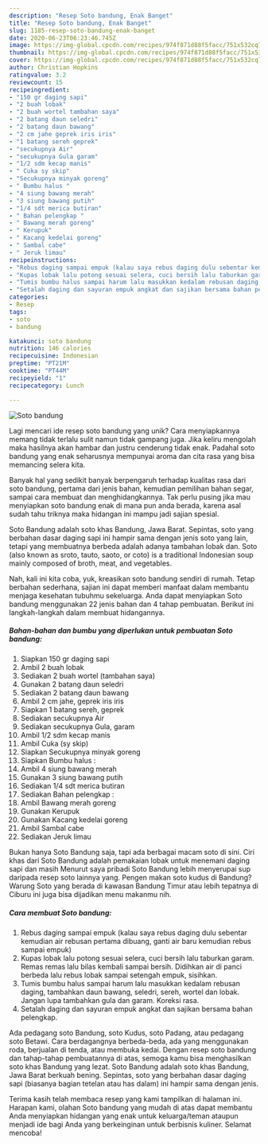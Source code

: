 ```yaml
---
description: "Resep Soto bandung, Enak Banget"
title: "Resep Soto bandung, Enak Banget"
slug: 1185-resep-soto-bandung-enak-banget
date: 2020-06-23T06:23:46.745Z
image: https://img-global.cpcdn.com/recipes/974f871d88f5facc/751x532cq70/soto-bandung-foto-resep-utama.jpg
thumbnail: https://img-global.cpcdn.com/recipes/974f871d88f5facc/751x532cq70/soto-bandung-foto-resep-utama.jpg
cover: https://img-global.cpcdn.com/recipes/974f871d88f5facc/751x532cq70/soto-bandung-foto-resep-utama.jpg
author: Christian Hopkins
ratingvalue: 3.2
reviewcount: 15
recipeingredient:
- "150 gr daging sapi"
- "2 buah lobak"
- "2 buah wortel tambahan saya"
- "2 batang daun seledri"
- "2 batang daun bawang"
- "2 cm jahe geprek iris iris"
- "1 batang sereh geprek"
- "secukupnya Air"
- "secukupnya Gula garam"
- "1/2 sdm kecap manis"
- " Cuka sy skip"
- "Secukupnya minyak goreng"
- " Bumbu halus "
- "4 siung bawang merah"
- "3 siung bawang putih"
- "1/4 sdt merica butiran"
- " Bahan pelengkap "
- " Bawang merah goreng"
- " Kerupuk"
- " Kacang kedelai goreng"
- " Sambal cabe"
- " Jeruk limau"
recipeinstructions:
- "Rebus daging sampai empuk (kalau saya rebus daging dulu sebentar kemudian air rebusan pertama dibuang, ganti air baru kemudian rebus sampai empuk)"
- "Kupas lobak lalu potong sesuai selera, cuci bersih lalu taburkan garam. Remas remas lalu bilas kembali sampai bersih. Didihkan air di panci berbeda lalu rebus lobak sampai setengah empuk, sisihkan."
- "Tumis bumbu halus sampai harum lalu masukkan kedalam rebusan daging, tambahkan daun bawang, seledri, sereh, wortel dan lobak. Jangan lupa tambahkan gula dan garam. Koreksi rasa."
- "Setalah daging dan sayuran empuk angkat dan sajikan bersama bahan pelengkap."
categories:
- Resep
tags:
- soto
- bandung

katakunci: soto bandung 
nutrition: 146 calories
recipecuisine: Indonesian
preptime: "PT21M"
cooktime: "PT44M"
recipeyield: "1"
recipecategory: Lunch

---
```



![Soto bandung](https://img-global.cpcdn.com/recipes/974f871d88f5facc/751x532cq70/soto-bandung-foto-resep-utama.jpg)

Lagi mencari ide resep soto bandung yang unik? Cara menyiapkannya memang tidak terlalu sulit namun tidak gampang juga. Jika keliru mengolah maka hasilnya akan hambar dan justru cenderung tidak enak. Padahal soto bandung yang enak seharusnya mempunyai aroma dan cita rasa yang bisa memancing selera kita.

Banyak hal yang sedikit banyak berpengaruh terhadap kualitas rasa dari soto bandung, pertama dari jenis bahan, kemudian pemilihan bahan segar, sampai cara membuat dan menghidangkannya. Tak perlu pusing jika mau menyiapkan soto bandung enak di mana pun anda berada, karena asal sudah tahu triknya maka hidangan ini mampu jadi sajian spesial.

Soto Bandung adalah soto khas Bandung, Jawa Barat. Sepintas, soto yang berbahan dasar daging sapi ini hampir sama dengan jenis soto yang lain, tetapi yang membuatnya berbeda adalah adanya tambahan lobak dan. Soto (also known as sroto, tauto, saoto, or coto) is a traditional Indonesian soup mainly composed of broth, meat, and vegetables.


Nah, kali ini kita coba, yuk, kreasikan soto bandung sendiri di rumah. Tetap berbahan sederhana, sajian ini dapat memberi manfaat dalam membantu menjaga kesehatan tubuhmu sekeluarga. Anda dapat menyiapkan Soto bandung menggunakan 22 jenis bahan dan 4 tahap pembuatan. Berikut ini langkah-langkah dalam membuat hidangannya.

<!--inarticleads1-->

##### Bahan-bahan dan bumbu yang diperlukan untuk pembuatan Soto bandung:

1. Siapkan 150 gr daging sapi
1. Ambil 2 buah lobak
1. Sediakan 2 buah wortel (tambahan saya)
1. Gunakan 2 batang daun seledri
1. Sediakan 2 batang daun bawang
1. Ambil 2 cm jahe, geprek iris iris
1. Siapkan 1 batang sereh, geprek
1. Sediakan secukupnya Air
1. Sediakan secukupnya Gula, garam
1. Ambil 1/2 sdm kecap manis
1. Ambil  Cuka (sy skip)
1. Siapkan Secukupnya minyak goreng
1. Siapkan  Bumbu halus :
1. Ambil 4 siung bawang merah
1. Gunakan 3 siung bawang putih
1. Sediakan 1/4 sdt merica butiran
1. Sediakan  Bahan pelengkap :
1. Ambil  Bawang merah goreng
1. Gunakan  Kerupuk
1. Gunakan  Kacang kedelai goreng
1. Ambil  Sambal cabe
1. Sediakan  Jeruk limau


Bukan hanya Soto Bandung saja, tapi ada berbagai macam soto di sini. Ciri khas dari Soto Bandung adalah pemakaian lobak untuk menemani daging sapi dan masih Menurut saya pribadi Soto Bandung lebih menyerupai sup daripada resep soto lainnya yang. Pengen makan soto kudus di Bandung? Warung Soto yang berada di kawasan Bandung Timur atau lebih tepatnya di Ciburu ini juga bisa dijadikan menu makanmu nih. 

<!--inarticleads2-->

##### Cara membuat Soto bandung:

1. Rebus daging sampai empuk (kalau saya rebus daging dulu sebentar kemudian air rebusan pertama dibuang, ganti air baru kemudian rebus sampai empuk)
1. Kupas lobak lalu potong sesuai selera, cuci bersih lalu taburkan garam. Remas remas lalu bilas kembali sampai bersih. Didihkan air di panci berbeda lalu rebus lobak sampai setengah empuk, sisihkan.
1. Tumis bumbu halus sampai harum lalu masukkan kedalam rebusan daging, tambahkan daun bawang, seledri, sereh, wortel dan lobak. Jangan lupa tambahkan gula dan garam. Koreksi rasa.
1. Setalah daging dan sayuran empuk angkat dan sajikan bersama bahan pelengkap.


Ada pedagang soto Bandung, soto Kudus, soto Padang, atau pedagang soto Betawi. Cara berdagangnya berbeda-beda, ada yang menggunakan roda, berjualan di tenda, atau membuka kedai. Dengan resep soto bandung dan tahap-tahap pembuatannya di atas, semoga kamu bisa menghasilkan soto khas Bandung yang lezat. Soto Bandung adalah soto khas Bandung, Jawa Barat berkuah bening. Sepintas, soto yang berbahan dasar daging sapi (biasanya bagian tetelan atau has dalam) ini hampir sama dengan jenis. 

Terima kasih telah membaca resep yang kami tampilkan di halaman ini. Harapan kami, olahan Soto bandung yang mudah di atas dapat membantu Anda menyiapkan hidangan yang enak untuk keluarga/teman ataupun menjadi ide bagi Anda yang berkeinginan untuk berbisnis kuliner. Selamat mencoba!
